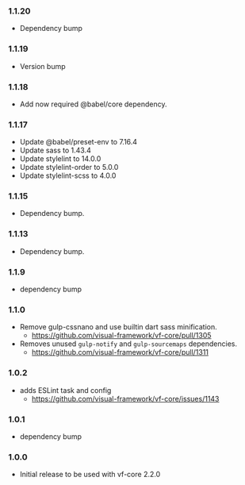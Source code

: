 ### 1.1.20

* Dependency bump

### 1.1.19

* Version bump

### 1.1.18

* Add now required @babel/core dependency.

### 1.1.17

* Update @babel/preset-env to 7.16.4
* Update sass to 1.43.4
* Update stylelint to 14.0.0
* Update stylelint-order to 5.0.0
* Update stylelint-scss to 4.0.0

### 1.1.15

* Dependency bump.

### 1.1.13

* Dependency bump.

### 1.1.9

* dependency bump

### 1.1.0

* Remove gulp-cssnano and use builtin dart sass minification.
  * https://github.com/visual-framework/vf-core/pull/1305
* Removes unused `gulp-notify` and `gulp-sourcemaps` dependencies.
  * https://github.com/visual-framework/vf-core/pull/1311

### 1.0.2

- adds ESLint task and config
  - https://github.com/visual-framework/vf-core/issues/1143

### 1.0.1

- dependency bump

### 1.0.0

- Initial release to be used with vf-core 2.2.0
